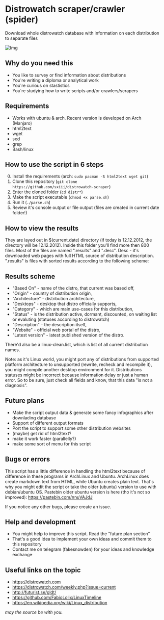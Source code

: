# Distrowatch scraper/crawler (spider)
Download whole distrowatch database with information on each distribution to separate files

![Img](https://imgur.com/kAOI7fU.png)

## Why do you need this
* You like to survey or find information about distributions
* You're writing a diploma or analytical work
* You're curious on stastistics
* You're studying how to write scripts and/or crawlers/scrapers

## Requirements
* Works with ubuntu & arch. Recent version is developed on Arch (Manjaro)
* html2text
* wget
* sed
* grep
* Bash/linux

## How to use the script in 6 steps
0. Install the requirements (arch: `sudo pacman -S html2text wget git`)
1. Clone this repository (`git clone https://github.com/sxiii/distrowatch-scraper`)
2. Enter the cloned folder (`cd distr*`)
3. Make the script executable (`chmod +x parse.sh`)
4. Run it (`./parse.sh`)
5. Review it's console output or file output (files are created in current date folder!)

## How to view the results
They are layed out in $(current.date) directory (if today is 12.12.2012, the directory will be 12.12.2012). Inside this folder you'll find more then 800 files. Most of the files are named ".results" and ".desc". Desc - it's downloaded web pages with full HTML source of distribution description. ".results" is files with sorted results according to the following scheme:

## Results scheme
* "Based On" - name of the distro, that current was based off,
* "Origin" - country of distribution origin,
* "Architecture" - distribution architecture,
* "Desktops" - desktop that distro officially supports,
* "Category" - which are main use-cases for this distribution,
* "Status" - is the distribution active, dormant, discounted, on waiting list or evaluting (statuses according to distrowatch)
* "Description" - the description itself,
* "Website" - official web portal of the distro,
* "Latest version" - latest published version of the distro.

There'd also be a linux-clean.list, which is list of all current distribution names.

Note: as it's Linux world, you might port any of distributions from supported platform architecture to unsupported (rewrite, recheck and recompile it), you might compile another desktop environment for it. Distributions statuses might be incorrect because information delay or just a human error. So to be sure, just check all fields and know, that this data "is not a diagnosis".


## Future plans
* Make the script output data & generate some fancy infographics after downlading database
* Support of different output formats
* Port the script to support some other distribution websites
* (maybe) get rid of html2text?
* make it work faster (parallelly?)
* make some sort of menu for this script

## Bugs or errors
This script has a little difference in handling the html2text because of difference in these programs in ArchLinux and Ubuntu. ArchLinux does create markdown text from HTML, while Ubuntu creates plain text. That's why you might edit the script or take the older (ubuntu) version to use with debian/ubuntu OS. Pastebin older ubuntu version is here (tho it's not so improved): https://pastebin.com/nnuVAJdJ

If you notice any other bugs, please create an issue.

## Help and development
* You might help to improve this script. Read the "future plan section"
* That's a good idea to implement your own ideas and commit them to this repository
* Contact me on telegram (fakesnowden) for your ideas and knowledge exchange

## Useful links on the topic
* https://distrowatch.com
* https://distrowatch.com/weekly.php?issue=current
* http://futurist.se/gldt/
* https://github.com/FabioLolix/LinuxTimeline
* https://en.wikipedia.org/wiki/Linux_distribution

*may the source be with you.*

